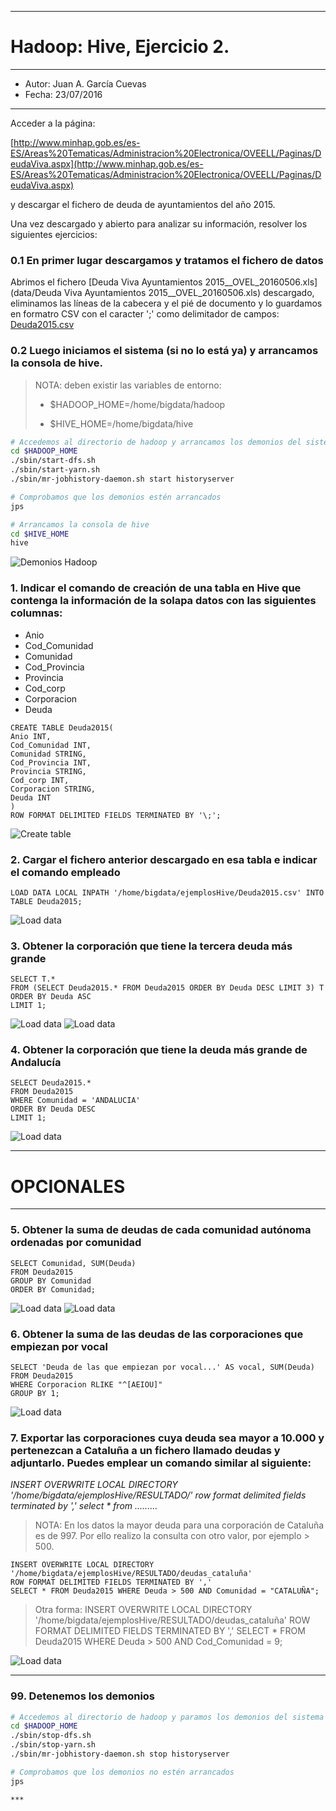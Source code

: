 ***
# Hadoop: Hive, Ejercicio 2.
***
- Autor: Juan A. García Cuevas
- Fecha: 23/07/2016
***

Acceder a la página:

[http://www.minhap.gob.es/es-ES/Areas%20Tematicas/Administracion%20Electronica/OVEELL/Paginas/DeudaViva.aspx](http://www.minhap.gob.es/es-ES/Areas%20Tematicas/Administracion%20Electronica/OVEELL/Paginas/DeudaViva.aspx)

y descargar el fichero de deuda de ayuntamientos del año 2015.

Una vez descargado y abierto para analizar su información, resolver los siguientes ejercicios:


### 0.1 En primer lugar descargamos y tratamos el fichero de datos

Abrimos el fichero [Deuda Viva Ayuntamientos 2015__OVEL_20160506.xls](data/Deuda Viva Ayuntamientos 2015__OVEL_20160506.xls) descargado, eliminamos las líneas de la cabecera y el pié de documento y lo guardamos en formatro CSV con el caracter ';' como delimitador de campos: [Deuda2015.csv](data/Deuda2015.csv)

### 0.2 Luego iniciamos el sistema (si no lo está ya) y arrancamos la consola de hive.

>
>NOTA: deben existir las variables de entorno:
>
>- $HADOOP_HOME=/home/bigdata/hadoop
>
>- $HIVE_HOME=/home/bigdata/hive
>

```bash
# Accedemos al directorio de hadoop y arrancamos los demonios del sistema
cd $HADOOP_HOME
./sbin/start-dfs.sh
./sbin/start-yarn.sh
./sbin/mr-jobhistory-daemon.sh start historyserver

# Comprobamos que los demonios estén arrancados
jps

# Arrancamos la consola de hive
cd $HIVE_HOME
hive
```

![Demonios Hadoop](images/DemoniosHadoop.png)

### 1. Indicar el comando de creación de una tabla en Hive que contenga la información de la solapa datos con las siguientes columnas:
- Anio
- Cod_Comunidad
- Comunidad
- Cod_Provincia
- Provincia
- Cod_corp
- Corporacion
- Deuda

```hive
CREATE TABLE Deuda2015(
Anio INT, 
Cod_Comunidad INT, 
Comunidad STRING, 
Cod_Provincia INT, 
Provincia STRING, 
Cod_corp INT, 
Corporacion STRING, 
Deuda INT
)
ROW FORMAT DELIMITED FIELDS TERMINATED BY '\;';
```

![Create table](images/hive1-01.png)

### 2. Cargar el fichero anterior descargado en esa tabla e indicar el comando empleado

```hive
LOAD DATA LOCAL INPATH '/home/bigdata/ejemplosHive/Deuda2015.csv' INTO TABLE Deuda2015;
```

![Load data](images/hive1-02.png)

### 3. Obtener la corporación que tiene la tercera deuda más grande

```hive
SELECT T.* 
FROM (SELECT Deuda2015.* FROM Deuda2015 ORDER BY Deuda DESC LIMIT 3) T 
ORDER BY Deuda ASC
LIMIT 1;
```

![Load data](images/hive1-03a.png)
![Load data](images/hive1-03b.png)

### 4. Obtener la corporación que tiene la deuda más grande de Andalucía

```hive
SELECT Deuda2015.* 
FROM Deuda2015 
WHERE Comunidad = 'ANDALUCIA' 
ORDER BY Deuda DESC 
LIMIT 1;
```

![Load data](images/hive1-04.png)

***
# OPCIONALES
***

### 5. Obtener la suma de deudas de cada comunidad autónoma ordenadas por comunidad

```hive
SELECT Comunidad, SUM(Deuda) 
FROM Deuda2015 
GROUP BY Comunidad 
ORDER BY Comunidad;
```

![Load data](images/hive1-05a.png)
![Load data](images/hive1-05b.png)

### 6. Obtener la suma de las deudas de las corporaciones que empiezan por vocal

```hive
SELECT 'Deuda de las que empiezan por vocal...' AS vocal, SUM(Deuda) 
FROM Deuda2015 
WHERE Corporacion RLIKE "^[AEIOU]" 
GROUP BY 1;
```

![Load data](images/hive1-06.png)

### 7. Exportar las corporaciones cuya deuda sea mayor a 10.000 y pertenezcan a Cataluña a un fichero llamado deudas y adjuntarlo. Puedes emplear un comando similar al siguiente:

_INSERT OVERWRITE LOCAL DIRECTORY '/home/bigdata/ejemplosHive/RESULTADO/' row format delimited fields terminated by ',' select *
from ........._

>NOTA: En los datos la mayor deuda para una corporación de Cataluña es de 997. Por ello realizo la consulta con otro valor, por ejemplo > 500.

```hive
INSERT OVERWRITE LOCAL DIRECTORY '/home/bigdata/ejemplosHive/RESULTADO/deudas_cataluña' 
ROW FORMAT DELIMITED FIELDS TERMINATED BY ',' 
SELECT * FROM Deuda2015 WHERE Deuda > 500 AND Comunidad = "CATALUÑA";
```

>
> Otra forma:
> INSERT OVERWRITE LOCAL DIRECTORY '/home/bigdata/ejemplosHive/RESULTADO/deudas_cataluña' ROW FORMAT DELIMITED FIELDS TERMINATED BY ',' SELECT * FROM Deuda2015 WHERE Deuda > 500 AND Cod_Comunidad = 9;
>

![Load data](images/hive1-07.png)

***

### 99. Detenemos los demonios

```bash
# Accedemos al directorio de hadoop y paramos los demonios del sistema
cd $HADOOP_HOME
./sbin/stop-dfs.sh
./sbin/stop-yarn.sh
./sbin/mr-jobhistory-daemon.sh stop historyserver

# Comprobamos que los demonios no estén arrancados
jps

***
